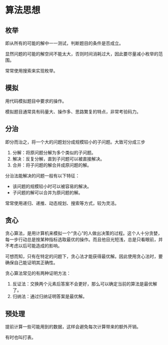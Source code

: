 # 算法思想

## 枚举

即从所有的可能的解中一一测试，判断题目的条件是否成立。

显然问题的可能的解空间不能太大，否则时间消耗过大，因此要尽量减小枚举的范围。

常常使用搜索来实现枚举。

## 模拟

用代码模拟题目中要求的操作。

模拟题目通常具有码量大、操作多、思路繁复的特点，非常考验码力。

## 分治

即分而治之，将一个大的问题划分成规模较小的子问题。大致可分成三步

1. 分解：将原问题分解为多个类似的子问题。
2. 解决：反复分解，直到子问题可以被直接解决。
3. 合并：将子问题的解合并成原问题的解。

分治法能解决的问题一般有以下特征：

- 该问题的规模较小时可以被容易的解决。
- 子问题的解可以合并为原问题的解。

常常使用递归、递推、动态规划、搜索等方式，较为灵活。

## 贪心

贪心算法，是用计算机来模拟一个“贪心”的人做出决策的过程。这个人十分贪婪，每一步行动总是按某种指标选取最优的操作。而且他目光短浅，总是只看眼前，并不考虑以后可能造成的影响。

可想而知，只有在特定的问题下，贪心法才能获得最优解。因此使用贪心法时，要确保自己能证明其正确性。

贪心算法常见的有两种证明方法：

1. 反证法：交换两个元素后答案不会更好，那么可以确定当前的算法是最优解了。
2. 归纳法：通过归纳证明答案是最优解。

## 预处理

提前计算一些可能用到的数据，这样会避免每次计算带来的额外开销。

有时也叫打表。
